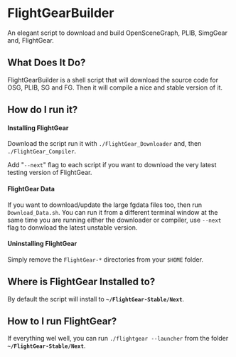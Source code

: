 # FlightGearBuilder
An elegant script to download and build OpenSceneGraph, PLIB, SimgGear and,
FlightGear.

## What Does It Do?
FlightGearBuilder is a shell script that will download the source code for OSG,
PLIB, SG and FG.
Then it will compile a nice and stable version of it.

## How do I run it?

#### Installing FlightGear
Download the script run it with `./FlightGear_Downloader` and,
then `./FlightGear_Compiler`.

Add "`--next`" flag to each script if you want to download the very
latest testing version of FlightGear.

#### FlightGear Data
If you want to download/update the large fgdata files too,
then run `Download_Data.sh`.
You can run it from a different terminal window at the same time
you are running either the downloader or compiler, use `--next` flag
to donwload the latest unstable version.

#### Uninstalling FlightGear
Simply remove the `FlightGear-*` directories from your `$HOME` folder.

## Where is FlightGear Installed to?
By default the script will install to **`~/FlightGear-Stable/Next`**.

## How to I run FlightGear?
If everything wel well, you can run `./flightgear --launcher` from
the folder **`~/FlightGear-Stable/Next`**.

